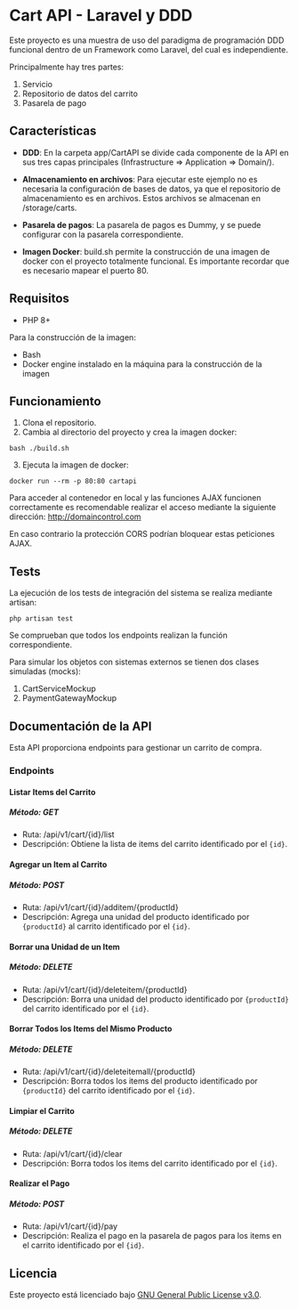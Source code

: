 # Cart API - Laravel y DDD

Este proyecto es una muestra de uso del paradigma de programación DDD funcional dentro de un Framework como Laravel, del cual es independiente.

Principalmente hay tres partes:

1. Servicio
2. Repositorio de datos del carrito
3. Pasarela de pago

## Características

- **DDD**: En la carpeta app/CartAPI se divide cada componente de la API en sus tres capas principales (Infrastructure => Application => Domain/).

- **Almacenamiento en archivos**: Para ejecutar este ejemplo no es necesaria la configuración de bases de datos, ya que el repositorio de almacenamiento es en archivos. Estos archivos se almacenan en /storage/carts.

- **Pasarela de pagos**: La pasarela de pagos es Dummy, y se puede configurar con la pasarela correspondiente.

- **Imagen Docker**: build.sh permite la construcción de una imagen de docker con el proyecto totalmente funcional. Es importante recordar que es necesario mapear el puerto 80.

## Requisitos

- PHP 8+

Para la construcción de la imagen:
- Bash
- Docker engine instalado en la máquina para la construcción de la imagen

## Funcionamiento

1. Clona el repositorio.
2. Cambia al directorio del proyecto y crea la imagen docker:
```
bash ./build.sh
```
3. Ejecuta la imagen de docker:
```
docker run --rm -p 80:80 cartapi
```

Para acceder al contenedor en local y las funciones AJAX funcionen correctamente es recomendable realizar el acceso mediante la siguiente dirección:
http://domaincontrol.com

En caso contrario la protección CORS podrían bloquear estas peticiones AJAX.

## Tests

La ejecución de los tests de integración del sistema se realiza mediante artisan:

```
php artisan test
```

Se comprueban que todos los endpoints realizan la función correspondiente.

Para simular los objetos con sistemas externos se tienen dos clases simuladas (mocks):
1. CartServiceMockup
2. PaymentGatewayMockup

## Documentación de la API

Esta API proporciona endpoints para gestionar un carrito de compra.

### Endpoints

#### Listar Items del Carrito

##### Método: GET
- Ruta: /api/v1/cart/{id}/list
- Descripción: Obtiene la lista de items del carrito identificado por el `{id}`.

#### Agregar un Item al Carrito

##### Método: POST
- Ruta: /api/v1/cart/{id}/additem/{productId}
- Descripción: Agrega una unidad del producto identificado por `{productId}` al carrito identificado por el `{id}`.

#### Borrar una Unidad de un Item

##### Método: DELETE
- Ruta: /api/v1/cart/{id}/deleteitem/{productId}
- Descripción: Borra una unidad del producto identificado por `{productId}` del carrito identificado por el `{id}`.

#### Borrar Todos los Items del Mismo Producto

##### Método: DELETE
- Ruta: /api/v1/cart/{id}/deleteitemall/{productId}
- Descripción: Borra todos los items del producto identificado por `{productId}` del carrito identificado por el `{id}`.

#### Limpiar el Carrito

##### Método: DELETE
- Ruta: /api/v1/cart/{id}/clear
- Descripción: Borra todos los items del carrito identificado por el `{id}`.

#### Realizar el Pago

##### Método: POST
- Ruta: /api/v1/cart/{id}/pay
- Descripción: Realiza el pago en la pasarela de pagos para los items en el carrito identificado por el `{id}`.

## Licencia

Este proyecto está licenciado bajo [GNU General Public License v3.0](LICENSE).
